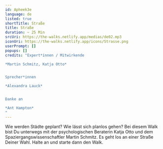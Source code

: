 ```yaml
---
id: Apheek3e
language: de
listed: true
shortTitle: Straße
title: Straße
duration: ~ 25 Min
srcUri: https://the-walks.netlify.app/medias/de02.mp3
iconUri: https://the-walks.netlify.app/icons/Strasse.png
userPrompt: []
popups: []
credits: "Expert*innen / Mitwirkende

*Martin Schmitz, Katja Otto*


Sprecher*innen

*Alexandra Lauck*


Danke an

*Ant Hampton*
"
---
```

Wie werden Städte geplant? Wie lässt sich planlos gehen? Bei diesem Walk bist Du unterwegs mit der psychologischen Beraterin Katja Otto und dem Spaziergangswissenschaftler Martin Schmitz. Es geht los an einer Straße Deiner Wahl. Halte an und starte dann den Walk.